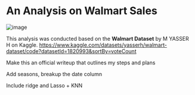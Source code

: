 # An Analysis on Walmart Sales
![image](https://github.com/masonlonoff/WalmartSales/assets/117112918/de4fdb22-580a-4304-84ad-357867da6407)

This analysis was conducted based on the **Walmart Dataset** by M YASSER H on Kaggle.
https://www.kaggle.com/datasets/yasserh/walmart-dataset/code?datasetId=1820993&sortBy=voteCount

Make this an official writeup that outlines my steps and plans

Add seasons, breakup the date column

Include ridge and Lasso + KNN
